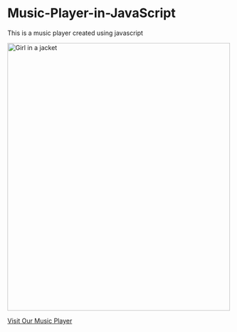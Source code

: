 # Music-Player-in-JavaScript
This is a music player created using javascript


<img src="img_girl.jpg" alt="Girl in a jacket" width="500" height="600">

<a href="https://code2with-pratik.github.io/Music-Player-in-JavaScript/">Visit Our Music Player</a>
